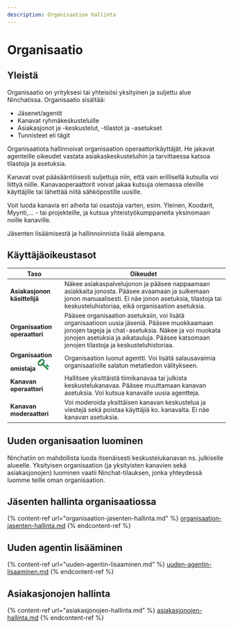 ```yaml
---
description: Organisaation hallinta
---
```


# Organisaatio

## Yleistä <a href="#yleista" id="yleista"></a>

Organisaatio on yrityksesi tai yhteisösi yksityinen ja suljettu alue Ninchatissa. Organisaatio sisältää:&#x20;

* Jäsenet/agentit
* Kanavat ryhmäkeskusteluille
* Asiakasjonot ja -keskustelut, -tilastot ja -asetukset
* Tunnisteet eli tägit

Organisaatiota hallinnoivat organisaation operaattorikäyttäjät. He jakavat agenteille oikeudet vastata asiakaskeskusteluihin ja tarvittaessa katsoa tilastoja ja asetuksia.

Kanavat ovat pääsääntöisesti suljettuja niin, että vain erillisellä kutsulla voi liittyä niille. Kanavaoperaattorit voivat jakaa kutsuja olemassa oleville käyttäjille tai lähettää niitä sähköpostille uusille.

Voit luoda kanavia eri aiheita tai osastoja varten, esim. Yleinen, Koodarit, Myynti,... - tai projekteille, ja kutsua yhteistyökumppaneita yksinomaan noille kanaville.

Jäsenten lisäämisestä ja hallinnoinnista lisää alempana.

## Käyttäjäoikeustasot

| Taso                                                              | Oikeudet                                                                                                                                                                                                                                         |
| ----------------------------------------------------------------- | ------------------------------------------------------------------------------------------------------------------------------------------------------------------------------------------------------------------------------------------------ |
| **Asiakasjonon käsittelijä**                                      | Näkee asiakaspalvelujonon ja pääsee nappaamaan asiakkaita jonosta. Pääsee avaamaan ja sulkemaan jonon manuaalisesti. Ei näe jonon asetuksia, tilastoja tai keskusteluhistoriaa, eikä organisaation asetuksia.                                    |
| **Organisaation operaattori**                                     | Pääsee organisaation asetuksiin, voi lisätä organisaatioon uusia jäseniä. Pääsee muokkaamaan jonojen tageja ja chat-asetuksia. Näkee ja voi muokata jonojen asetuksia ja aikatauluja. Pääsee katsomaan jonojen tilastoja ja keskusteluhistoriaa. |
| **Organisaation omistaja** ![](../.gitbook/assets/owner-key.png)  | Organisaation luonut agentti. Voi lisätä salausavaimia organisaatiolle salatun metatiedon välitykseen.                                                                                                                                           |
| **Kanavan operaattori**                                           | Hallitsee yksittäistä tiimikanavaa tai julkista keskustelukanavaa. Pääsee muuttamaan kanavan asetuksia. Voi kutsua kanavalle uusia agentteja.                                                                                                    |
| **Kanavan moderaattori**                                          | Voi moderoida yksittäisen kanavan keskustelua ja viestejä sekä poistaa käyttäjiä ko. kanavalta. Ei näe kanavan asetuksia.                                                                                                                        |

## Uuden organisaation luominen

Ninchatiin on mahdollista luoda itsenäisesti keskustelukanavan ns. julkiselle alueelle. Yksityisen organisaation (ja yksityisten kanavien sekä asiakasjonojen) luominen vaatii Ninchat-tilauksen, jonka yhteydessä luomme teille oman organisaation.

## Jäsenten hallinta organisaatiossa <a href="#jasenten-hallinta-organisaatiossa" id="jasenten-hallinta-organisaatiossa"></a>

{% content-ref url="organisaation-jasenten-hallinta.md" %}
[organisaation-jasenten-hallinta.md](organisaation-jasenten-hallinta.md)
{% endcontent-ref %}

## Uuden agentin lisääminen

{% content-ref url="uuden-agentin-lisaaminen.md" %}
[uuden-agentin-lisaaminen.md](uuden-agentin-lisaaminen.md)
{% endcontent-ref %}

## Asiakasjonojen hallinta

{% content-ref url="asiakasjonojen-hallinta.md" %}
[asiakasjonojen-hallinta.md](asiakasjonojen-hallinta.md)
{% endcontent-ref %}

